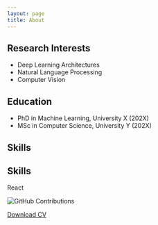 ```yaml
---
layout: page
title: About
---
```


## Research Interests
- Deep Learning Architectures
- Natural Language Processing
- Computer Vision

## Education
- PhD in Machine Learning, University X (202X)
- MSc in Computer Science, University Y (202X)

## Skills
<section class="skills section" id="skills">
  <h2 class="section__title">Skills</h2>
  <div class="skills__container grid">
    <div class="skill__item">
      <i class="fab fa-react skill__icon"></i>
      <span class="skill__name">React</span>
    </div>
    <!-- Repeat for other skills -->
  </div>
</section>

![GitHub Contributions](https://ghchart.rshah.org/Mohammad-Talaat7)

[Download CV](/assets/pdfs/cv.pdf)
